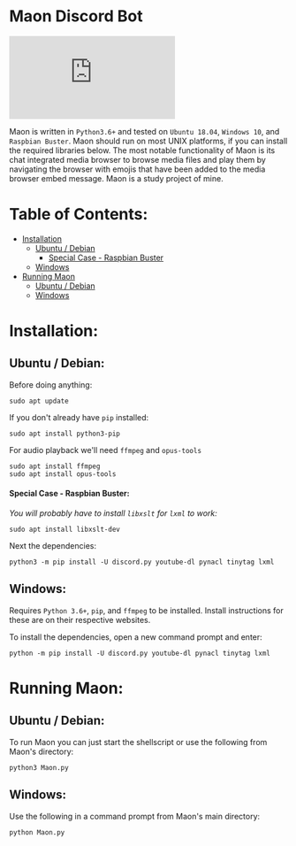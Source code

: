# Maon Discord Bot
[![Issues][issues-shield]][issues-url]

Maon is written in `Python3.6+` and tested on `Ubuntu 18.04`, `Windows 10`, and `Raspbian Buster`.
Maon should run on most UNIX platforms, if you can install the required libraries below. The most notable
functionality of Maon is its chat integrated media browser to browse media files and play them by navigating
the browser with emojis that have been added to the media browser embed message. Maon is a study project 
of mine.

# Table of Contents:
- [Installation](#installation)
    - [Ubuntu / Debian](#ubuntu-/-debian)
        - [Special Case - Raspbian Buster](#special-case---raspbian-buster)
    - [Windows](#windows)
- [Running Maon](#running-maon)
    - [Ubuntu / Debian](#ubuntu-/-debian)
    - [Windows](#windows)

# Installation:
## Ubuntu / Debian:
Before doing anything:
    
    sudo apt update

If you don't already have `pip` installed:
    
    sudo apt install python3-pip
    
For audio playback we'll need `ffmpeg` and `opus-tools`

    sudo apt install ffmpeg
    sudo apt install opus-tools

#### Special Case - Raspbian Buster: 
*You will probably have to install `libxslt` for `lxml` to work:*

    sudo apt install libxslt-dev

Next the dependencies:

    python3 -m pip install -U discord.py youtube-dl pynacl tinytag lxml

## Windows:
Requires `Python 3.6+`, `pip`, and `ffmpeg` to be installed. Install instructions for
these are on their respective websites.

To install the dependencies, open a new command prompt and enter:

    python -m pip install -U discord.py youtube-dl pynacl tinytag lxml
        
# Running Maon:
## Ubuntu / Debian:
To run Maon you can just start the shellscript or use the following from Maon's directory:

    python3 Maon.py
    
## Windows:
Use the following in a command prompt from Maon's main directory:

    python Maon.py

[issues-shield]: https://img.shields.io/github/issues/RaeNon/Maon.py?style=flat-square
[issues-url]: https://github.com/RaeNon/Maon.py/issues
